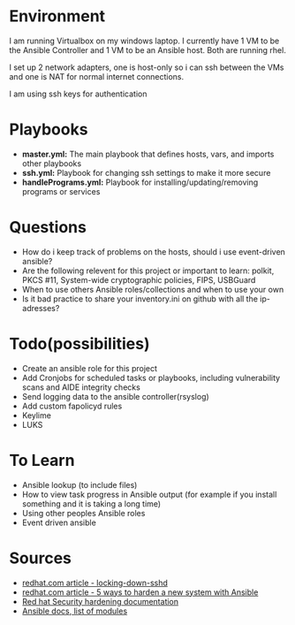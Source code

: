 # Environment
I am running Virtualbox on my windows laptop. I currently have 1 VM to be the Ansible Controller and 1 VM to be an Ansible host. Both are running rhel.

I set up 2 network adapters, one is host-only so i can ssh between the VMs and one is NAT for normal internet connections.

I am using ssh keys for authentication

# Playbooks
* **master.yml:** The main playbook that defines hosts, vars, and imports other playbooks
* **ssh.yml:** Playbook for changing ssh settings to make it more secure
* **handlePrograms.yml:** Playbook for installing/updating/removing programs or services

# Questions
* How do i keep track of problems on the hosts, should i use event-driven ansible?
* Are the following relevent for this project or important to learn: polkit, PKCS #11, System-wide cryptographic policies, FIPS, USBGuard
* When to use others Ansible roles/collections and when to use your own
* Is it bad practice to share your inventory.ini on github with all the ip-adresses?


# Todo(possibilities)
* Create an ansible role for this project
* Add Cronjobs for scheduled tasks or playbooks, including vulnerability scans and AIDE integrity checks
* Send logging data to the ansible controller(rsyslog)
* Add custom fapolicyd rules
* Keylime
* LUKS

# To Learn
* Ansible lookup (to include files)
* How to view task progress in Ansible output (for example if you install something  and it is taking a long time)
* Using other peoples Ansible roles
* Event driven ansible

# Sources
* [redhat.com article - locking-down-sshd](https://www.redhat.com/sysadmin/locking-down-sshd)
* [redhat.com article - 5 ways to harden a new system with Ansible](https://www.redhat.com/sysadmin/harden-new-system-ansible)
* [Red hat Security hardening documentation](https://docs.redhat.com/en/documentation/red_hat_enterprise_linux/9/html-single/security_hardening/index) 
* [Ansible docs, list of modules](https://docs.ansible.com/ansible/latest/collections/index_module.html#ansible-builtin)  

